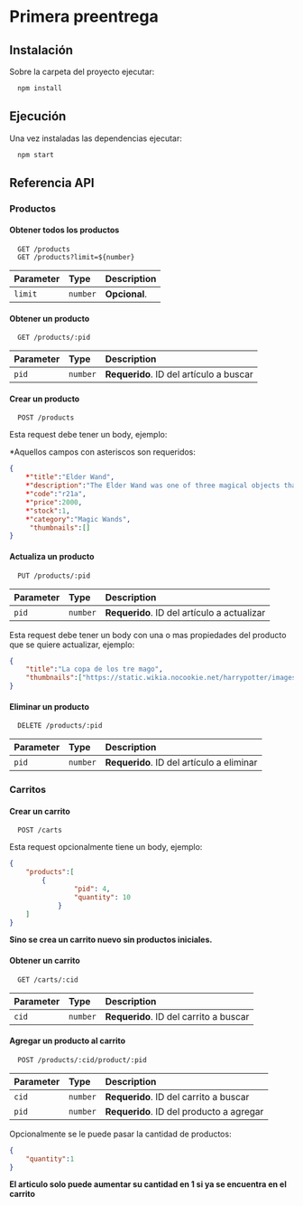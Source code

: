 # Primera preentrega    




## Instalación

Sobre la carpeta del proyecto ejecutar:

```bash
  npm install 
```
## Ejecución

Una vez instaladas las dependencias ejecutar:

```bash
  npm start
```    
## Referencia API

### Productos
#### Obtener todos los productos

```http
  GET /products
  GET /products?limit=${number}
```

| Parameter | Type     | Description                |
| :-------- | :------- | :------------------------- |
| `limit` | `number` | **Opcional**. |

#### Obtener un producto

```http
  GET /products/:pid
```

| Parameter | Type     | Description                       |
| :-------- | :------- | :-------------------------------- |
| `pid`      | `number` | **Requerido**. ID del artículo a buscar |

#### Crear un producto
```http
  POST /products
```

Esta request debe tener un body, ejemplo:

*Aquellos campos con asteriscos son requeridos:
```json
{
	*"title":"Elder Wand",
	*"description":"The Elder Wand was one of three magical objects that made up the fabled Deathly Hallows, along with the Resurrection Stone and the Cloak of Invisibility.",
	*"code":"r21a",
	*"price":2000,
	*"stock":1,
	*"category":"Magic Wands",
	 "thumbnails":[]
}
```

#### Actualiza un producto
```http
  PUT /products/:pid
```

| Parameter | Type     | Description                       |
| :-------- | :------- | :-------------------------------- |
| `pid`      | `number` | **Requerido**. ID del artículo a actualizar |

Esta request debe tener un body con una o mas propiedades del producto que se quiere actualizar, ejemplo:
```json
{
	"title":"La copa de los tre mago",
	"thumbnails":["https://static.wikia.nocookie.net/harrypotter/images/5/59/Elder_Wand.png/revision/latest/scale-to-width-down/350?cb=20161128051519"]
}
```

#### Eliminar un producto

```http
  DELETE /products/:pid
```

| Parameter | Type     | Description                       |
| :-------- | :------- | :-------------------------------- |
| `pid`      | `number` | **Requerido**. ID del artículo a eliminar |

### Carritos

#### Crear un carrito
```http
  POST /carts
```

Esta request opcionalmente tiene un body, ejemplo:

```json
{
	"products":[
		{
                "pid": 4,
                "quantity": 10
            }
	]
}
```
**Sino se crea un carrito nuevo sin productos iniciales.**

#### Obtener un carrito

```http
  GET /carts/:cid
```

| Parameter | Type     | Description                       |
| :-------- | :------- | :-------------------------------- |
| `cid`      | `number` | **Requerido**. ID del carrito a buscar |


#### Agregar un producto al carrito

```http
  POST /products/:cid/product/:pid
```

| Parameter | Type     | Description                       |
| :-------- | :------- | :-------------------------------- |
| `cid`      | `number` | **Requerido**. ID del carrito a buscar |
| `pid`      | `number` | **Requerido**. ID del producto a agregar |

Opcionalmente se le puede pasar la cantidad de productos:

```json
{
	"quantity":1
}
```

**El articulo solo puede aumentar su cantidad en 1 si ya se encuentra en el carrito**
